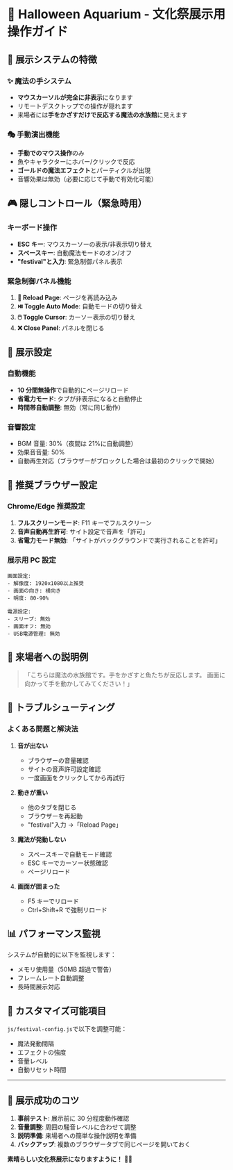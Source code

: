 # 🎃 Halloween Aquarium - 文化祭展示用操作ガイド

## 🎪 展示システムの特徴

### ✨ 魔法の手システム

- **マウスカーソルが完全に非表示**になります
- リモートデスクトップでの操作が隠れます
- 来場者には**手をかざすだけで反応する魔法の水族館**に見えます

### 🎭 手動演出機能

- **手動でのマウス操作**のみ
- 魚やキャラクターにホバー/クリックで反応
- **ゴールドの魔法エフェクト**とパーティクルが出現
- 音響効果は無効（必要に応じて手動で有効化可能）

## 🎮 隠しコントロール（緊急時用）

### キーボード操作

- **ESC キー**: マウスカーソーの表示/非表示切り替え
- **スペースキー**: 自動魔法モードのオン/オフ
- **"festival"と入力**: 緊急制御パネル表示

### 緊急制御パネル機能

1. **🔄 Reload Page**: ページを再読み込み
2. **⏯️ Toggle Auto Mode**: 自動モードの切り替え
3. **🖱️ Toggle Cursor**: カーソー表示の切り替え
4. **❌ Close Panel**: パネルを閉じる

## 🔧 展示設定

### 自動機能

- **10 分間無操作**で自動的にページリロード
- **省電力モード**: タブが非表示になると自動停止
- **時間帯自動調整**: 無効（常に同じ動作）

### 音響設定

- BGM 音量: 30%（夜間は 21%に自動調整）
- 効果音音量: 50%
- 自動再生対応（ブラウザーがブロックした場合は最初のクリックで開始）

## 📱 推奨ブラウザー設定

### Chrome/Edge 推奨設定

1. **フルスクリーンモード**: F11 キーでフルスクリーン
2. **音声自動再生許可**: サイト設定で音声を「許可」
3. **省電力モード無効**: 「サイトがバックグラウンドで実行されることを許可」

### 展示用 PC 設定

```
画面設定:
- 解像度: 1920x1080以上推奨
- 画面の向き: 横向き
- 明度: 80-90%

電源設定:
- スリープ: 無効
- 画面オフ: 無効
- USB電源管理: 無効
```

## 🎯 来場者への説明例

> 「こちらは魔法の水族館です。手をかざすと魚たちが反応します。
> 画面に向かって手を動かしてみてください！」

## 🚨 トラブルシューティング

### よくある問題と解決法

1. **音が出ない**

   - ブラウザーの音量確認
   - サイトの音声許可設定確認
   - 一度画面をクリックしてから再試行

2. **動きが重い**

   - 他のタブを閉じる
   - ブラウザーを再起動
   - "festival"入力 →「Reload Page」

3. **魔法が発動しない**

   - スペースキーで自動モード確認
   - ESC キーでカーソー状態確認
   - ページリロード

4. **画面が固まった**
   - F5 キーでリロード
   - Ctrl+Shift+R で強制リロード

## 📊 パフォーマンス監視

システムが自動的に以下を監視します：

- メモリ使用量（50MB 超過で警告）
- フレームレート自動調整
- 長時間展示対応

## 🎨 カスタマイズ可能項目

`js/festival-config.js`で以下を調整可能：

- 魔法発動間隔
- エフェクトの強度
- 音量レベル
- 自動リセット時間

---

## 🎃 展示成功のコツ

1. **事前テスト**: 展示前に 30 分程度動作確認
2. **音量調整**: 周囲の騒音レベルに合わせて調整
3. **説明準備**: 来場者への簡単な操作説明を準備
4. **バックアップ**: 複数のブラウザータブで同じページを開いておく

**素晴らしい文化祭展示になりますように！** 🎪✨
